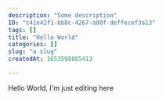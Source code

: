 ```yaml
---
description: "Some description"
ID: "c41e42f1-bb8c-4267-a00f-deffecef3a13"
tags: []
title: "Hello World"
categories: []
slug: "a slug"
createdAt: 1653598885413

---
```

Hello World, I'm just editing here